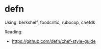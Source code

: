 # defn


Using: berkshelf, foodcritic, rubocop, chefdk

Reading:
- https://github.com/defn/chef-style-guide
